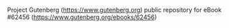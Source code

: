 Project Gutenberg (https://www.gutenberg.org) public repository for eBook #62456 (https://www.gutenberg.org/ebooks/62456)
